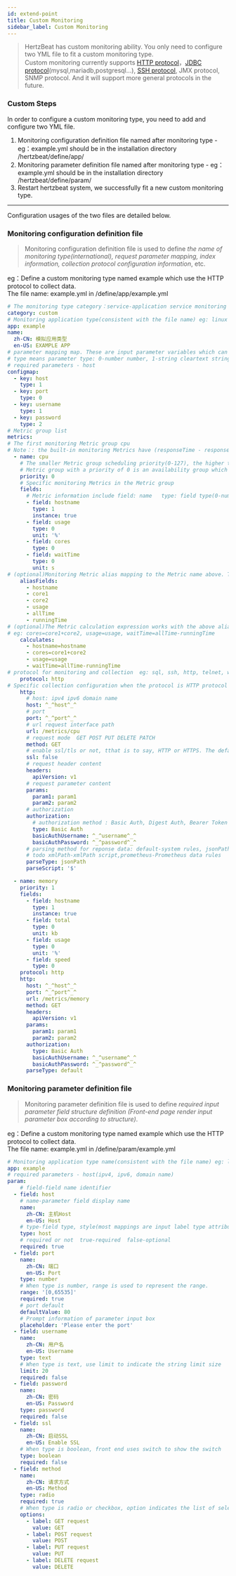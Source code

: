 ```yaml
---
id: extend-point  
title: Custom Monitoring  
sidebar_label: Custom Monitoring    
---
```

> HertzBeat has custom monitoring ability. You only need to configure two YML file to fit a custom monitoring type.  
> Custom monitoring currently supports [HTTP protocol](extend-http)，[JDBC protocol](extend-jdbc)(mysql,mariadb,postgresql...), [SSH protocol](extend-ssh), JMX protocol, SNMP protocol. And it will support more general protocols in the future.        

### Custom Steps  

In order to configure a custom monitoring type, you need to add and configure two YML file.
1. Monitoring configuration definition file named after monitoring type - eg：example.yml should be in the installation directory /hertzbeat/define/app/
2. Monitoring parameter definition file named after monitoring type - eg：example.yml should be in the installation directory /hertzbeat/define/param/
3. Restart hertzbeat system, we successfully fit a new custom monitoring type.  

------- 
Configuration usages of the two files are detailed below.

### Monitoring configuration definition file   

> Monitoring configuration definition file is used to define *the name of monitoring type(international), request parameter mapping, index information, collection protocol configuration information*, etc.  

eg：Define a custom monitoring type named example which use the HTTP protocol to collect data.    
The file name: example.yml in /define/app/example.yml   

```yaml
# The monitoring type category：service-application service monitoring db-database monitoring custom-custom monitoring os-operating system monitoring
category: custom
# Monitoring application type(consistent with the file name) eg: linux windows tomcat mysql aws...
app: example
name:
  zh-CN: 模拟应用类型
  en-US: EXAMPLE APP
# parameter mapping map. These are input parameter variables which can be written to the configuration in form of ^_^host^_^. The system automatically replace variable's value.
# type means parameter type: 0-number number, 1-string cleartext string, 2-secret encrypted string
# required parameters - host
configmap:
  - key: host
    type: 1
  - key: port
    type: 0
  - key: username
    type: 1
  - key: password
    type: 2
# Metric group list
metrics:
# The first monitoring Metric group cpu
# Note：: the built-in monitoring Metrics have (responseTime - response time)
  - name: cpu
    # The smaller Metric group scheduling priority(0-127), the higher the priority. After completion of the high priority Metric group collection,the low priority Metric group will then be scheduled. Metric groups with the same priority  will be scheduled in parallel.
    # Metric group with a priority of 0 is an availability group which will be scheduled first. If the collection succeeds, the  scheduling will continue otherwise interrupt scheduling.
    priority: 0
    # Specific monitoring Metrics in the Metric group
    fields:
      # Metric information include field: name   type: field type(0-number: number, 1-string: string)   instance: primary key of instance or not   unit: Metric unit
      - field: hostname
        type: 1
        instance: true
      - field: usage
        type: 0
        unit: '%'
      - field: cores
        type: 0
      - field: waitTime
        type: 0
        unit: s
# (optional)Monitoring Metric alias mapping to the Metric name above. The field used to collect interface data is not the final Metric name directly. This alias is required for mapping conversion.
    aliasFields:
      - hostname
      - core1
      - core2
      - usage
      - allTime
      - runningTime
# (optional)The Metric calculation expression works with the above alias to calculate the final required Metric value.
# eg: cores=core1+core2, usage=usage, waitTime=allTime-runningTime
    calculates:
      - hostname=hostname
      - cores=core1+core2
      - usage=usage
      - waitTime=allTime-runningTime
# protocol for monitoring and collection  eg: sql, ssh, http, telnet, wmi, snmp, sdk
    protocol: http
# Specific collection configuration when the protocol is HTTP protocol 
    http:
      # host: ipv4 ipv6 domain name 
      host: ^_^host^_^
      # port
      port: ^_^port^_^
      # url request interface path 
      url: /metrics/cpu
      # request mode  GET POST PUT DELETE PATCH
      method: GET
      # enable ssl/tls or not, tthat is to say, HTTP or HTTPS. The default is false
      ssl: false
      # request header content 
      headers:
        apiVersion: v1
      # request parameter content 
      params:
        param1: param1
        param2: param2
      # authorization 
      authorization:
        # authorization method : Basic Auth, Digest Auth, Bearer Token
        type: Basic Auth
        basicAuthUsername: ^_^username^_^
        basicAuthPassword: ^_^password^_^
      # parsing method for reponse data: default-system rules, jsonPath-jsonPath script, website-website availability Metric monitoring 
      # todo xmlPath-xmlPath script,prometheus-Prometheus data rules
      parseType: jsonPath
      parseScript: '$'

  - name: memory
    priority: 1
    fields:
      - field: hostname
        type: 1
        instance: true
      - field: total
        type: 0
        unit: kb
      - field: usage
        type: 0
        unit: '%'
      - field: speed
        type: 0
    protocol: http
    http:
      host: ^_^host^_^
      port: ^_^port^_^
      url: /metrics/memory
      method: GET
      headers:
        apiVersion: v1
      params:
        param1: param1
        param2: param2
      authorization:
        type: Basic Auth
        basicAuthUsername: ^_^username^_^
        basicAuthPassword: ^_^password^_^
      parseType: default
```

### Monitoring parameter definition file

> Monitoring parameter definition file is used to define *required input parameter field structure definition (Front-end page render input parameter box according to structure)*.   

eg：Define a custom monitoring type named example which use the HTTP protocol to collect data.    
The file name: example.yml in /define/param/example.yml   

```yaml
# Monitoring application type name(consistent with the file name) eg: linux windows tomcat mysql aws...
app: example
# required parameters - host(ipv4, ipv6, domain name)
param:
    # field-field name identifier 
  - field: host
    # name-parameter field display name 
    name: 
      zh-CN: 主机Host
      en-US: Host
    # type-field type, style(most mappings are input label type attribute)
    type: host
    # required or not  true-required  false-optional
    required: true
  - field: port
    name: 
      zh-CN: 端口
      en-US: Port
    type: number
    # When type is number, range is used to represent the range.
    range: '[0,65535]'
    required: true
    # port default
    defaultValue: 80
    # Prompt information of parameter input box 
    placeholder: 'Please enter the port'
  - field: username
    name: 
      zh-CN: 用户名
      en-US: Username
    type: text
    # When type is text, use limit to indicate the string limit size
    limit: 20
    required: false
  - field: password
    name: 
      zh-CN: 密码
      en-US: Password
    type: password
    required: false
  - field: ssl
    name: 
      zh-CN: 启动SSL
      en-US: Enable SSL
    # When type is boolean, front end uses switch to show the switch
    type: boolean
    required: false
  - field: method
    name: 
      zh-CN: 请求方式
      en-US: Method
    type: radio
    required: true
    # When type is radio or checkbox, option indicates the list of selectable values {name1:value1,name2:value2}
    options:
      - label: GET request
        value: GET
      - label: POST request
        value: POST
      - label: PUT request
        value: PUT
      - label: DELETE request
        value: DELETE
```
